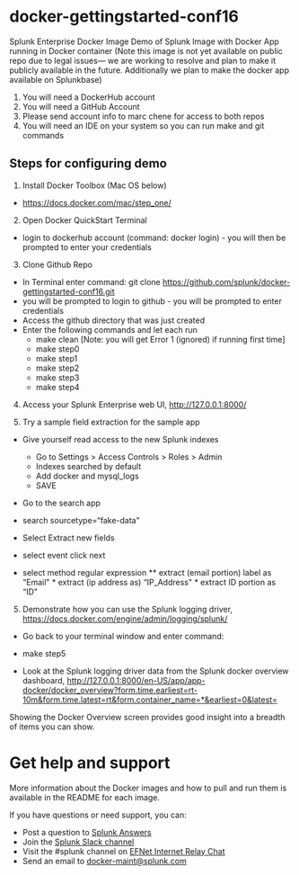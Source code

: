 # docker-gettingstarted-conf16

Splunk Enterprise Docker Image
Demo of Splunk Image with Docker App running in Docker container (Note this image is not yet available on public repo due to legal issues— we are working to resolve and plan to make it publicly available in the future. Additionally we plan to make the docker app available on Splunkbase)
1) You will need a DockerHub account
2) You will need a GitHub Account
3) Please send account info to marc chene for access to both repos
4) You will need an IDE on your system so you can run make and git commands
 
## Steps for configuring demo
1. Install Docker Toolbox (Mac OS below)
 * https://docs.docker.com/mac/step_one/

2. Open Docker QuickStart Terminal
 * login to dockerhub account (command: docker login) - you will then be prompted to enter your credentials

3. Clone Github Repo
 * In Terminal enter command: 
git clone https://github.com/splunk/docker-gettingstarted-conf16.git
  * you will be prompted to login to github - you will be prompted to enter credentials
  * Access the github directory that was just created
 * Enter the following commands and let each run
   * make clean [Note: you will get Error 1 (ignored) if running first time]
   * make step0
   * make step1
   * make step2
   * make step3
   * make step4

4. Access your Splunk Enterprise web UI, http://127.0.0.1:8000/

5. Try a sample field extraction for the sample app
 * Give yourself read access to the new Splunk indexes
   * Go to Settings > Access Controls > Roles > Admin
   * Indexes searched by default
   * Add docker and mysql_logs
   * SAVE

 * Go to the search app
  * search sourcetype=“fake-data"
  * Select Extract new fields
   * select event click next
   * select method regular expression
   ** extract (email portion) label as “Email"
    * extract (ip address as) “IP_Address"
    * extract ID portion as “ID"

5. Demonstrate how you can use the Splunk logging driver, https://docs.docker.com/engine/admin/logging/splunk/
 * Go back to your terminal window and enter command: 
  * make step5 

 * Look at the Splunk logging driver data from the Splunk docker overview dashboard, http://127.0.0.1:8000/en-US/app/app-docker/docker_overview?form.time.earliest=rt-10m&form.time.latest=rt&form.container_name=*&earliest=0&latest=

Showing the Docker Overview screen provides good insight into a breadth of items you can show.

# Get help and support

More information about the Docker images and how to pull and run them is available in the README for each image.

If you have questions or need support, you can:
* Post a question to [Splunk Answers](http://answers.splunk.com)
* Join the [Splunk Slack channel](http://splunk-usergroups.slack.com)
* Visit the #splunk channel on [EFNet Internet Relay Chat](http://www.efnet.org)
* Send an email to [docker-maint@splunk.com](mailto:docker-maint@splunk.com)
